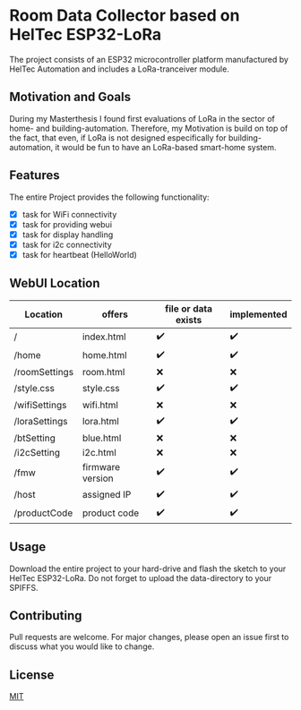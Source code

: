 # Room Data Collector based on HelTec ESP32-LoRa

The project consists of an ESP32 microcontroller platform manufactured by HelTec Automation
and includes a LoRa-tranceiver module.

## Motivation and Goals

During my Masterthesis I found first evaluations of LoRa in the sector of home- and building-automation.
Therefore, my Motivation is build on top of the fact, that even, if LoRa is not designed especifically for 
building-automation, it would be fun to have an LoRa-based smart-home system.

## Features
The entire Project provides the following functionality:
- [x] task for WiFi connectivity 
- [x] task for providing webui
- [x] task for display handling
- [x] task for i2c connectivity
- [x] task for heartbeat (HelloWorld)

## WebUI Location

| Location 		| offers     		| file or data exists | implemented 			|
| ------------- | ----------------- | ------------------- | ----------------------- |
| /        		| index.html 		| :heavy_check_mark:  | :heavy_check_mark:		|
| /home    		| home.html  		| :heavy_check_mark:  | :heavy_check_mark:		|
| /roomSettings | room.html  		| :x:				  | :x:						|
| /style.css    | style.css  		| :heavy_check_mark:  | :heavy_check_mark:		|
| /wifiSettings | wifi.html  		| :x:	 	   		  | :x:						|
| /loraSettings | lora.html  		| :heavy_check_mark:  | :heavy_check_mark:		|
| /btSetting    | blue.html  		| :x:		   		  | :x:						|
| /i2cSetting   | i2c.html   		| :x:		   		  | :x:						|
| /fmw			| firmware version 	| :heavy_check_mark:  | :heavy_check_mark:		|
| /host			| assigned IP		| :heavy_check_mark:  | :heavy_check_mark:		|
| /productCode  | product code		| :heavy_check_mark:  | :heavy_check_mark:		|


## Usage
Download the entire project to your hard-drive and flash the sketch to your HelTec ESP32-LoRa.
Do not forget to upload the data-directory to your SPIFFS.

## Contributing
Pull requests are welcome. For major changes, please open an issue first to discuss what you would like to change.

## License
[MIT](https://github.com/danboe90/ESP32RoomData/blob/master/LICENSE)